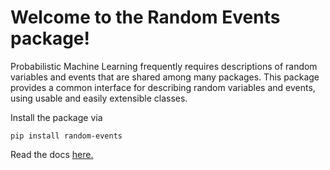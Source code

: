 # Welcome to the Random Events package!

Probabilistic Machine Learning frequently requires descriptions of random variables and events
that are shared among many packages.
This package provides a common interface for describing random variables and events, using
usable and easily extensible classes.

Install the package via

```
pip install random-events
```

Read the docs [here.](https://random-events.readthedocs.io/en/latest/)
